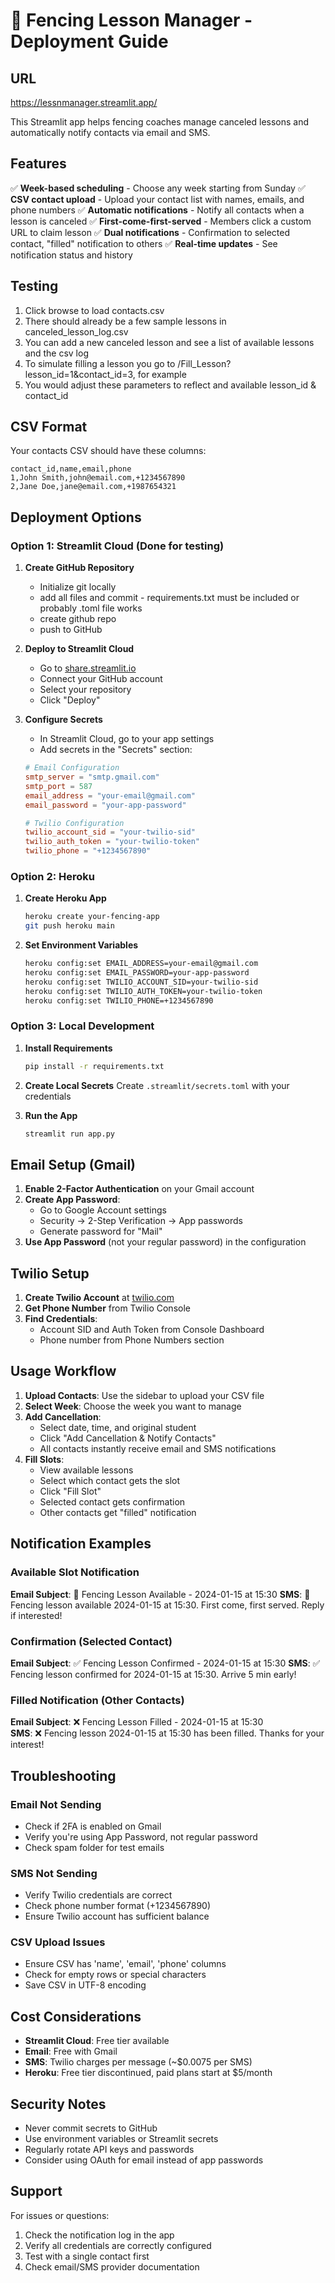 # 🤺 Fencing Lesson Manager - Deployment Guide


## URL
https://lessnmanager.streamlit.app/


This Streamlit app helps fencing coaches manage canceled lessons and automatically notify contacts via email and SMS.

## Features

✅ **Week-based scheduling** - Choose any week starting from Sunday
✅ **CSV contact upload** - Upload your contact list with names, emails, and phone numbers
✅ **Automatic notifications** - Notify all contacts when a lesson is canceled
✅ **First-come-first-served** - Members click a custom URL to claim lesson
✅ **Dual notifications** - Confirmation to selected contact, "filled" notification to others
✅ **Real-time updates** - See notification status and history

## Testing
1. Click browse to load contacts.csv
2. There should already be a few sample lessons in canceled_lesson_log.csv  
3. You can add a new canceled lesson and see a list of available lessons and the csv log
4. To simulate filling a lesson you go to /Fill_Lesson?lesson_id=1&contact_id=3, for example
5. You would adjust these parameters to reflect and available lesson_id & contact_id

## CSV Format

Your contacts CSV should have these columns:
```csv
contact_id,name,email,phone
1,John Smith,john@email.com,+1234567890
2,Jane Doe,jane@email.com,+1987654321
```

## Deployment Options

### Option 1: Streamlit Cloud (Done for testing)

1. **Create GitHub Repository**
   - Initialize git locally 
   - add all files and commit - requirements.txt must be included or probably .toml file works  
   - create github repo
   - push to GitHub

2. **Deploy to Streamlit Cloud**
   - Go to [share.streamlit.io](https://share.streamlit.io)
   - Connect your GitHub account
   - Select your repository
   - Click "Deploy"

3. **Configure Secrets**
   - In Streamlit Cloud, go to your app settings
   - Add secrets in the "Secrets" section:
   ```toml
   # Email Configuration
   smtp_server = "smtp.gmail.com"
   smtp_port = 587
   email_address = "your-email@gmail.com"
   email_password = "your-app-password"
   
   # Twilio Configuration
   twilio_account_sid = "your-twilio-sid"
   twilio_auth_token = "your-twilio-token"
   twilio_phone = "+1234567890"
   ```

### Option 2: Heroku

1. **Create Heroku App**
   ```bash
   heroku create your-fencing-app
   git push heroku main
   ```

2. **Set Environment Variables**
   ```bash
   heroku config:set EMAIL_ADDRESS=your-email@gmail.com
   heroku config:set EMAIL_PASSWORD=your-app-password
   heroku config:set TWILIO_ACCOUNT_SID=your-twilio-sid
   heroku config:set TWILIO_AUTH_TOKEN=your-twilio-token
   heroku config:set TWILIO_PHONE=+1234567890
   ```

### Option 3: Local Development

1. **Install Requirements**
   ```bash
   pip install -r requirements.txt
   ```

2. **Create Local Secrets**
   Create `.streamlit/secrets.toml` with your credentials

3. **Run the App**
   ```bash
   streamlit run app.py
   ```

## Email Setup (Gmail)

1. **Enable 2-Factor Authentication** on your Gmail account
2. **Create App Password**:
   - Go to Google Account settings
   - Security → 2-Step Verification → App passwords
   - Generate password for "Mail"
3. **Use App Password** (not your regular password) in the configuration

## Twilio Setup

1. **Create Twilio Account** at [twilio.com](https://twilio.com)
2. **Get Phone Number** from Twilio Console
3. **Find Credentials**:
   - Account SID and Auth Token from Console Dashboard
   - Phone number from Phone Numbers section

## Usage Workflow

1. **Upload Contacts**: Use the sidebar to upload your CSV file
2. **Select Week**: Choose the week you want to manage
3. **Add Cancellation**: 
   - Select date, time, and original student
   - Click "Add Cancellation & Notify Contacts"
   - All contacts instantly receive email and SMS notifications
4. **Fill Slots**:
   - View available lessons
   - Select which contact gets the slot
   - Click "Fill Slot" 
   - Selected contact gets confirmation
   - Other contacts get "filled" notification

## Notification Examples

### Available Slot Notification
**Email Subject**: 🤺 Fencing Lesson Available - 2024-01-15 at 15:30
**SMS**: 🤺 Fencing lesson available 2024-01-15 at 15:30. First come, first served. Reply if interested!

### Confirmation (Selected Contact)
**Email Subject**: ✅ Fencing Lesson Confirmed - 2024-01-15 at 15:30
**SMS**: ✅ Fencing lesson confirmed for 2024-01-15 at 15:30. Arrive 5 min early!

### Filled Notification (Other Contacts)
**Email Subject**: ❌ Fencing Lesson Filled - 2024-01-15 at 15:30  
**SMS**: ❌ Fencing lesson 2024-01-15 at 15:30 has been filled. Thanks for your interest!

## Troubleshooting

### Email Not Sending
- Check if 2FA is enabled on Gmail
- Verify you're using App Password, not regular password
- Check spam folder for test emails

### SMS Not Sending  
- Verify Twilio credentials are correct
- Check phone number format (+1234567890)
- Ensure Twilio account has sufficient balance

### CSV Upload Issues
- Ensure CSV has 'name', 'email', 'phone' columns
- Check for empty rows or special characters
- Save CSV in UTF-8 encoding

## Cost Considerations

- **Streamlit Cloud**: Free tier available
- **Email**: Free with Gmail
- **SMS**: Twilio charges per message (~$0.0075 per SMS)
- **Heroku**: Free tier discontinued, paid plans start at $5/month

## Security Notes

- Never commit secrets to GitHub
- Use environment variables or Streamlit secrets
- Regularly rotate API keys and passwords
- Consider using OAuth for email instead of app passwords

## Support

For issues or questions:
1. Check the notification log in the app
2. Verify all credentials are correctly configured
3. Test with a single contact first
4. Check email/SMS provider documentation